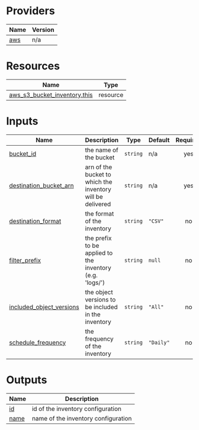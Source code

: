 <!-- BEGIN_TF_DOCS -->


# Providers

| Name | Version |
|------|---------|
| <a name="provider_aws"></a> [aws](#provider\_aws) | n/a |

# Resources

| Name | Type |
|------|------|
| [aws_s3_bucket_inventory.this](https://registry.terraform.io/providers/hashicorp/aws/latest/docs/resources/s3_bucket_inventory) | resource |

# Inputs

| Name | Description | Type | Default | Required |
|------|-------------|------|---------|:--------:|
| <a name="input_bucket_id"></a> [bucket\_id](#input\_bucket\_id) | the name of the bucket | `string` | n/a | yes |
| <a name="input_destination_bucket_arn"></a> [destination\_bucket\_arn](#input\_destination\_bucket\_arn) | arn of the bucket to which the inventory will be delivered | `string` | n/a | yes |
| <a name="input_destination_format"></a> [destination\_format](#input\_destination\_format) | the format of the inventory | `string` | `"CSV"` | no |
| <a name="input_filter_prefix"></a> [filter\_prefix](#input\_filter\_prefix) | the prefix to be applied to the inventory (e.g. 'logs/') | `string` | `null` | no |
| <a name="input_included_object_versions"></a> [included\_object\_versions](#input\_included\_object\_versions) | the object versions to be included in the inventory | `string` | `"All"` | no |
| <a name="input_schedule_frequency"></a> [schedule\_frequency](#input\_schedule\_frequency) | the frequency of the inventory | `string` | `"Daily"` | no |

# Outputs

| Name | Description |
|------|-------------|
| <a name="output_id"></a> [id](#output\_id) | id of the inventory configuration |
| <a name="output_name"></a> [name](#output\_name) | name of the inventory configuration |
<!-- END_TF_DOCS -->